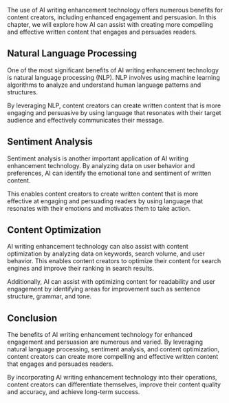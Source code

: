 
The use of AI writing enhancement technology offers numerous benefits for content creators, including enhanced engagement and persuasion. In this chapter, we will explore how AI can assist with creating more compelling and effective written content that engages and persuades readers.

Natural Language Processing
---------------------------

One of the most significant benefits of AI writing enhancement technology is natural language processing (NLP). NLP involves using machine learning algorithms to analyze and understand human language patterns and structures.

By leveraging NLP, content creators can create written content that is more engaging and persuasive by using language that resonates with their target audience and effectively communicates their message.

Sentiment Analysis
------------------

Sentiment analysis is another important application of AI writing enhancement technology. By analyzing data on user behavior and preferences, AI can identify the emotional tone and sentiment of written content.

This enables content creators to create written content that is more effective at engaging and persuading readers by using language that resonates with their emotions and motivates them to take action.

Content Optimization
--------------------

AI writing enhancement technology can also assist with content optimization by analyzing data on keywords, search volume, and user behavior. This enables content creators to optimize their content for search engines and improve their ranking in search results.

Additionally, AI can assist with optimizing content for readability and user engagement by identifying areas for improvement such as sentence structure, grammar, and tone.

Conclusion
----------

The benefits of AI writing enhancement technology for enhanced engagement and persuasion are numerous and varied. By leveraging natural language processing, sentiment analysis, and content optimization, content creators can create more compelling and effective written content that engages and persuades readers.

By incorporating AI writing enhancement technology into their operations, content creators can differentiate themselves, improve their content quality and accuracy, and achieve long-term success.
